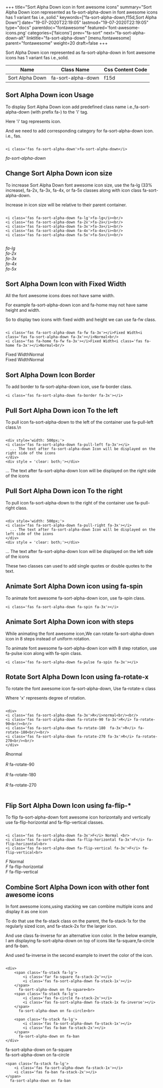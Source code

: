 +++
title="Sort Alpha Down icon in font awesome icons"
summary="Sort Alpha Down icon represented as fa-sort-alpha-down in font awesome icons has 1 variant fas i.e.,solid."
keywords=["fa-sort-alpha-down,f15d,Sort Alpha Down"]
date="19-07-2020T22:19:05"
lastmod="19-07-2020T22:19:05"
type="docs"
parentdoc="fontawesome"
featured='font-awesome-icons.png'
categories=['faicons']
prev="fa-sort"
next="fa-sort-alpha-down-alt"
linktitle="fa-sort-alpha-down"
[menu.fontawesome]
parent="fontawesome"
weight=20
draft=false
+++


Sort Alpha Down icon represented as fa-sort-alpha-down in font awesome icons has 1 variant fas i.e.,solid.

<div class='table-responsive'><table class='table'><thead><tr><th>Name</th><th>Class Name</th><th>Css Content Code</th></tr></thead><tbody><tr><td>Sort Alpha Down</td><td>fa-sort-alpha-down</td><td>f15d</td></tr></tbody></table></div>



## Sort Alpha Down icon Usage

To display Sort Alpha Down icon add predefined class name i.e.,fa-sort-alpha-down (with prefix fa-) to the 'i' tag.

Here 'i' tag represents icon.

And we need to add corresponding category for fa-sort-alpha-down icon. i.e., fas.


```

<i class='fas fa-sort-alpha-down'>fa-sort-alpha-down</i>
```

<i class='fas fa-sort-alpha-down'>fa-sort-alpha-down</i>




## Change Sort Alpha Down icon size
To increase Sort Alpha Down font awesome icon size, use the fa-lg (33% increase), fa-2x, fa-3x, fa-4x, or fa-5x classes along with icon class fa-sort-alpha-down.

Increase in icon size will be relative to their parent container. 

```

<i class='fas fa-sort-alpha-down fa-lg'>fa-lg</i><br/>
<i class='fas fa-sort-alpha-down fa-2x'>fa-2x</i><br/>
<i class='fas fa-sort-alpha-down fa-3x'>fa-3x</i><br/>
<i class='fas fa-sort-alpha-down fa-4x'>fa-4x</i><br/>
<i class='fas fa-sort-alpha-down fa-5x'>fa-5x</i><br/>
            
```

<i class='fas fa-sort-alpha-down fa-lg'>fa-lg</i><br/>
<i class='fas fa-sort-alpha-down fa-2x'>fa-2x</i><br/>
<i class='fas fa-sort-alpha-down fa-3x'>fa-3x</i><br/>
<i class='fas fa-sort-alpha-down fa-4x'>fa-4x</i><br/>
<i class='fas fa-sort-alpha-down fa-5x'>fa-5x</i><br/>
            



## Sort Alpha Down Icon with Fixed Width 

All the font awesome icons does not have same width.

For example fa-sort-alpha-down icon and fa-home may not have same height and width.

So to display two icons with fixed width and height we can use fa-fw class.


```

<i class='fas fa-sort-alpha-down fa-fw fa-3x'></i>Fixed Width<i class='fas fa-sort-alpha-down fa-3x'></i>Normal<br/>
<i class='fas fa-home fa-fw fa-3x'></i>Fixed Width<i class='fas fa-home fa-3x'></i>Normal<br/>
```

<i class='fas fa-sort-alpha-down fa-fw fa-3x'></i>Fixed Width<i class='fas fa-sort-alpha-down fa-3x'></i>Normal<br/>
<i class='fas fa-home fa-fw fa-3x'></i>Fixed Width<i class='fas fa-home fa-3x'></i>Normal<br/>



## Sort Alpha Down Icon Border 

To add border to fa-sort-alpha-down icon, use fa-border class.


```
<i class='fas fa-sort-alpha-down fa-border fa-3x'></i>

```
<i class='fas fa-sort-alpha-down fa-border fa-3x'></i>





## Pull Sort Alpha Down icon To the left

To pull icon fa-sort-alpha-down to the left of the container use fa-pull-left class.\n

```

<div style='width: 500px;'>
<i class='fas fa-sort-alpha-down fa-pull-left fa-3x'></i>
  ... The text after fa-sort-alpha-down Icon will be displayed on the right side of the icons
</div>
<div style = 'clear: both;'></div>
```

<div style='width: 500px;'>
<i class='fas fa-sort-alpha-down fa-pull-left fa-3x'></i>
  ... The text after fa-sort-alpha-down Icon will be displayed on the right side of the icons
</div>
<div style = 'clear: both;'></div>




## Pull Sort Alpha Down icon To the right
To pull icon fa-sort-alpha-down to the right of the container use fa-pull-right class.

```

<div style='width: 500px;'>
<i class='fas fa-sort-alpha-down fa-pull-right fa-3x'></i>
  ... The text after fa-sort-alpha-down Icon will be displayed on the left side of the icons
</div>
<div style = 'clear: both;'></div>
```

<div style='width: 500px;'>
<i class='fas fa-sort-alpha-down fa-pull-right fa-3x'></i>
  ... The text after fa-sort-alpha-down Icon will be displayed on the left side of the icons
</div>
<div style = 'clear: both;'></div>

These two classes can used to add single quotes or double quotes to the text.


## Animate Sort Alpha Down icon using fa-spin
To animate font awesome fa-sort-alpha-down icon, use fa-spin class.

```
<i class='fas fa-sort-alpha-down fa-spin fa-3x'></i>
```
<i class='fas fa-sort-alpha-down fa-spin fa-3x'></i>




## Animate Sort Alpha Down icon with steps
While animating the font awesome icon,We can rotate fa-sort-alpha-down icon in 8 steps instead of uniform rotation.

To animate font awesome fa-sort-alpha-down icon with 8 step rotation, use fa-pulse icon along with fa-spin class.


```
<i class='fas fa-sort-alpha-down fa-pulse fa-spin fa-3x'></i>

```
<i class='fas fa-sort-alpha-down fa-pulse fa-spin fa-3x'></i>





## Rotate Sort Alpha Down Icon using fa-rotate-x
To rotate the font awesome icon fa-sort-alpha-down, Use fa-rotate-x class

Where 'x' represents degree of rotation.


```

<div>
<i class='fas fa-sort-alpha-down fa-3x'>R</i>normal<br/><br/>
<i class='fas fa-sort-alpha-down fa-rotate-90 fa-3x'>R</i> fa-rotate-90<br/><br/> 
<i class='fas fa-sort-alpha-down fa-rotate-180  fa-3x'>R</i> fa-rotate-180<br/><br/> 
<i class='fas fa-sort-alpha-down fa-rotate-270 fa-3x'>R</i> fa-rotate-270<br/><br/>
</div>
```

<div>
<i class='fas fa-sort-alpha-down fa-3x'>R</i>normal<br/><br/>
<i class='fas fa-sort-alpha-down fa-rotate-90 fa-3x'>R</i> fa-rotate-90<br/><br/> 
<i class='fas fa-sort-alpha-down fa-rotate-180  fa-3x'>R</i> fa-rotate-180<br/><br/> 
<i class='fas fa-sort-alpha-down fa-rotate-270 fa-3x'>R</i> fa-rotate-270<br/><br/>
</div>




## Flip Sort Alpha Down Icon using fa-flip-*
To flip fa-sort-alpha-down font awesome icon horizontally and vertically use fa-flip-horizontal and fa-flip-vertical classes. 

```

<i class='fas fa-sort-alpha-down fa-3x'>F</i> Normal <br>
<i class='fas fa-sort-alpha-down fa-flip-horizontal fa-3x'>F</i> fa-flip-horizontal<br>
<i class='fas fa-sort-alpha-down fa-flip-vertical fa-3x'>F</i> fa-flip-vertical<br>
```

<i class='fas fa-sort-alpha-down fa-3x'>F</i> Normal <br>
<i class='fas fa-sort-alpha-down fa-flip-horizontal fa-3x'>F</i> fa-flip-horizontal<br>
<i class='fas fa-sort-alpha-down fa-flip-vertical fa-3x'>F</i> fa-flip-vertical<br>




## Combine Sort Alpha Down icon with other font awesome icons
In font awesome icons,using stacking we can combine multiple icons and display it as one icon 

To do that use the fa-stack class on the parent, the fa-stack-1x for the regularly sized icon, and fa-stack-2x for the larger icon.

And use class fa-inverse for an alternative icon color. 
In the below example, I am displaying fa-sort-alpha-down on top of icons like fa-square,fa-circle and fa-ban.

And used fa-inverse in the second example to invert the color of the icon.

```

<div>
    <span class='fa-stack fa-lg'>
        <i class='far fa-square fa-stack-2x'></i>
        <i class='fas fa-sort-alpha-down fa-stack-1x'></i>
    </span>
      fa-sort-alpha-down on fa-square<br>
    <span class='fa-stack fa-lg'>
        <i class='fas fa-circle fa-stack-2x'></i>
        <i class='fas fa-sort-alpha-down fa-stack-1x fa-inverse'></i>
    </span>
      fa-sort-alpha-down on fa-circle<br>

    <span class='fa-stack fa-lg'>
        <i class='fas fa-sort-alpha-down fa-stack-1x'></i>
        <i class='fas fa-ban fa-stack-2x'></i>
    </span>
      fa-sort-alpha-down on fa-ban
</div>
```

<div>
    <span class='fa-stack fa-lg'>
        <i class='far fa-square fa-stack-2x'></i>
        <i class='fas fa-sort-alpha-down fa-stack-1x'></i>
    </span>
      fa-sort-alpha-down on fa-square<br>
    <span class='fa-stack fa-lg'>
        <i class='fas fa-circle fa-stack-2x'></i>
        <i class='fas fa-sort-alpha-down fa-stack-1x fa-inverse'></i>
    </span>
      fa-sort-alpha-down on fa-circle<br>

    <span class='fa-stack fa-lg'>
        <i class='fas fa-sort-alpha-down fa-stack-1x'></i>
        <i class='fas fa-ban fa-stack-2x'></i>
    </span>
      fa-sort-alpha-down on fa-ban
</div>






